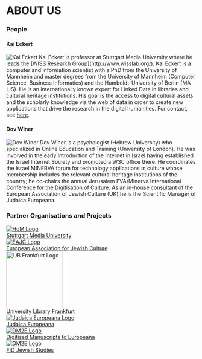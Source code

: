 # ABOUT US

### People

#### Kai Eckert
<img src="/img/kai-portrait-600px.jpg"  class="floatLeft" alt="Kai Eckert">
Kai Eckert is professor at Stuttgart Media University where he leads the [WISS Research Group](http://www.wisslab.org/). Kai Eckert is a computer and information scientist with a PhD from the University of Mannheim and master degrees from the University of Mannheim (Computer Science, Business Informatics) and the Humboldt-University of Berlin (MA LIS). He is an internationally known expert for Linked Data in libraries and cultural heritage institutions. His goal is the access to digital cultural assets and the scholarly knowledge via the web of data in order to create new applications that drive the research in the digital humanities. For contact, see <a href="http://wiss.iuk.hdm-stuttgart.de/people/kai-eckert/"> here</a>.


#### Dov Winer
<img src="/img/dov_winer.jpg"  class="floatLeft" alt="Dov Winer">
Dov Winer is a psychologist (Hebrew University) who specialized in Online Education and Training (University of London). He was involved in the early introduction of the Internet in Israel having established the Israel Internet Society and promoted a W3C office there. He coordinates the Israel MINERVA forum for technology applications in culture whose membership includes the relevant cultural heritage institutions of the country; he co-chairs the annual Jerusalem EVA/Minerva International Conference for the Digitisation of Culture. As an in-house consultant of the European Association of Jewish Culture (UK) he is the Scientific Manager of Judaica Europeana.


### Partner Organisations and Projects

<div class="partnerTable">
	<div class="ptRow">
		<div>
			<a href="http://www.hdm-stuttgart.de/"><img src="/img/hdm-logo.gif" alt="HdM Logo"/></a><br/>
			<a href="http://www.hdm-stuttgart.de/">Stuttgart Media University</a>
		</div>
		<div>
<a href="http://www.jewishcultureineurope.org/"><img src="/img/Just_logo-70.gif" alt="EAJC Logo"/></a><br/>
<a href="http://www.jewishcultureineurope.org/">European Association for Jewish Culture</a>
		</div>
		<div>
<a href="http://www.ub.uni-frankfurt.de/"><img src="/img/ubfrankfurt.jpg" alt="UB Frankfurt Logo" width="150"/></a><br/>
<a href="http://www.ub.uni-frankfurt.de/">University Library Frankfurt</a>
        </div>
	</div>
	<div class="ptRow">
		<div>
<a href="http://www.judaica-europeana.eu/"><img src="/img/Judaica_Europeana_logosm-70.gif" alt="Judaica Europeana Logo" /></a><br/>
<a href="http://www.judaica-europeana.eu/">Judaica Europeana</a>
	    </div>
		<div>
<a href="http://dm2e.eu/"><img src="/img/dm2e_logo.png" alt="DM2E Logo"/></a><br>
<a href="http://dm2e.eu/"> Digitised Manuscripts to Europeana</a>
		</div>
		<div>
<a href="http://juedische-studien.fid-lizenzen.de"><img src="/img/fid-logo.jpg" alt="DM2E Logo"/></a><br>
<a href="http://juedische-studien.fid-lizenzen.de">FID Jewish Studies</a>
		</div>
	</div>

</div>

